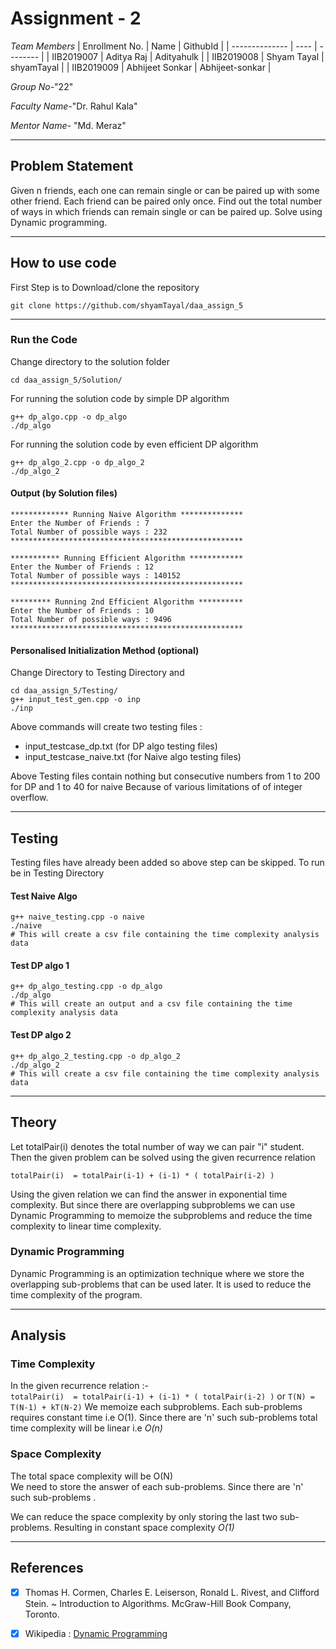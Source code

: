 # Assignment - 2

*Team Members*
|   Enrollment No.  |   Name   | GithubId |
|   --------------  |   ----   | -------- |
|    IIB2019007  |   Aditya Raj | Adityahulk |
|    IIB2019008  |   Shyam Tayal | shyamTayal |
|    IIB2019009  |   Abhijeet Sonkar | Abhijeet-sonkar |


*Group No-*"22"

*Faculty Name-*"Dr. Rahul Kala"

*Mentor Name-* "Md. Meraz"

---
## Problem Statement
Given n friends, each one can remain single or can be paired up with some other friend. Each friend can be paired only once. Find out the total number of ways in which friends can remain single or can be paired up. Solve using Dynamic programming.

---
## How to use code
First Step is to Download/clone the repository
```
git clone https://github.com/shyamTayal/daa_assign_5
```

---
### Run the Code

Change directory to the solution folder
```
cd daa_assign_5/Solution/
```

For running the solution code by simple DP algorithm
```
g++ dp_algo.cpp -o dp_algo
./dp_algo
```
For running the solution code by even efficient DP algorithm
```
g++ dp_algo_2.cpp -o dp_algo_2
./dp_algo_2
```
#### Output (by Solution files)
```
************* Running Naive Algorithm **************
Enter the Number of Friends : 7
Total Number of possible ways : 232
****************************************************

*********** Running Efficient Algorithm ************
Enter the Number of Friends : 12
Total Number of possible ways : 140152
****************************************************

********* Running 2nd Efficient Algorithm **********
Enter the Number of Friends : 10
Total Number of possible ways : 9496
****************************************************
```

#### Personalised Initialization Method (optional)
Change Directory to Testing Directory and 
```
cd daa_assign_5/Testing/
g++ input_test_gen.cpp -o inp
./inp
```
Above commands will create two testing files :
- input_testcase_dp.txt (for DP algo testing files)
- input_testcase_naive.txt (for Naive algo testing files)

Above Testing files contain nothing but consecutive numbers from 1 to 200 for DP and 1 to 40 for naive
Because of various limitations of of integer overflow.

---
## Testing
Testing files have already been added so above step can be skipped. To run be in Testing Directory
#### Test Naive Algo
```
g++ naive_testing.cpp -o naive
./naive
# This will create a csv file containing the time complexity analysis data
```
#### Test DP algo 1
```
g++ dp_algo_testing.cpp -o dp_algo
./dp_algo
# This will create an output and a csv file containing the time complexity analysis data
```
#### Test DP algo 2
```
g++ dp_algo_2_testing.cpp -o dp_algo_2
./dp_algo_2
# This will create a csv file containing the time complexity analysis data
```

---
## Theory

Let totalPair(i) denotes the total number of way we can pair "i" student.
Then the given problem can be solved using the given recurrence relation

```totalPair(i)  = totalPair(i-1) + (i-1) * ( totalPair(i-2) )``` 

Using the given relation we can find the answer in exponential time complexity. 
But since there are overlapping subproblems we can use Dynamic Programming to memoize the subproblems 
and reduce the time complexity to linear time complexity. 

### Dynamic Programming
Dynamic Programming is an optimization technique where we  store the overlapping sub-problems that can be used later. It is used to reduce the time complexity of the program.

---
## Analysis
### Time Complexity

In the given recurrence relation :- <br />
```totalPair(i)  = totalPair(i-1) + (i-1) * ( totalPair(i-2) )``` 
or ```T(N) = T(N-1) + kT(N-2)```
We memoize each subproblems. Each sub-problems requires constant time i.e O(1).
Since there are 'n' such sub-problems total time complexity will be linear i.e *O(n)*

### Space Complexity

The total space complexity will be  O(N) <br/>
We need to store the answer of each sub-problems. Since there are 'n' such sub-problems .

We can  reduce the space complexity by only storing the last two sub-problems. 
Resulting in constant space complexity  *O(1)* 

---
## References
- [x] Thomas H. Cormen, Charles E. Leiserson, Ronald L. Rivest, and Clifford Stein. 
~ Introduction to Algorithms. McGraw-Hill Book Company, Toronto.

- [x] Wikipedia : [Dynamic Programming](https://en.wikipedia.org/wiki/Dynamic_programming )

